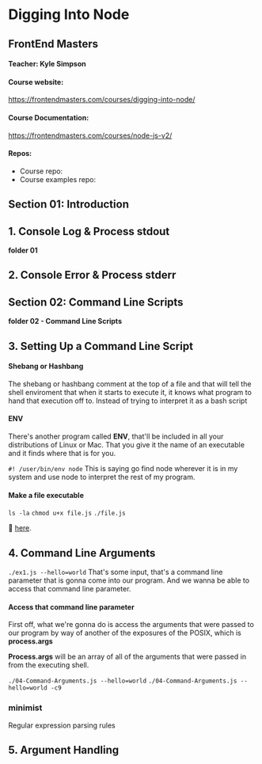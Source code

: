 # Digging Into Node

## FrontEnd Masters

#### Teacher: Kyle Simpson

#### Course website:

https://frontendmasters.com/courses/digging-into-node/

#### Course Documentation:

https://frontendmasters.com/courses/node-js-v2/

#### Repos:

- Course repo:
- Course examples repo:

## Section 01: Introduction

## 1. Console Log & Process stdout

**folder 01**

## 2. Console Error & Process stderr

## Section 02: Command Line Scripts

**folder 02 - Command Line Scripts**

## 3. Setting Up a Command Line Script

#### Shebang or Hashbang

The shebang or hashbang comment at the top of a file and that will tell the shell enviroment that when it starts to execute it, it knows what program to hand that execution off to. Instead of trying to interpret it as a bash script

#### ENV

There's another program called **ENV**, that'll be included in all your distributions of Linux or Mac. That you give it the name of an executable and it finds where that is for you.

`#! /user/bin/env node` This is saying go find node wherever it is in my system and use node to interpret the rest of my program.

#### Make a file executable

`ls -la`
`chmod u+x file.js`
`./file.js`

:link: [here](https://nodejs.org/api/globals.html).

## 4. Command Line Arguments

`./ex1.js --hello=world` That's some input, that's a command line parameter that is gonna come into our program. And we wanna be able to access that command line parameter.

#### Access that command line parameter

First off, what we're gonna do is access the arguments that were passed to our program by way of another of the exposures of the POSIX, which is **process.args**

**Process.args** will be an array of all of the arguments that were passed in from the executing shell.

`./04-Command-Arguments.js --hello=world`
`./04-Command-Arguments.js --hello=world -c9`

### minimist

Regular expression parsing rules

## 5. Argument Handling